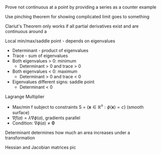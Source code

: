 



Prove not continuous at a point by providing a series as a counter example

Use pinching theorem for showing complicated limit goes to something



Clariut's Theorem only works if all partial derivatives exist and are continuous around a

Local min/max/saddle point - depends on eigenvalues

- Determinant - product of eigenvalues
- Trace - sum of eigenvalues
- Both eigenvalues > 0: minimum
  - Determinant > 0 and trace > 0
- Both eigenvalues < 0: maximum
  - Determinant > 0 and trace < 0
- Eigenvalues different signs: saddle point
  - Determinant < 0

Lagrange Multiplier

- Max/min f subject to constraints S = $\{ \mathbf{x} \in \mathbb{R}^n : \phi(\mathbf{x}) = c\}$ (smooth surface)
- $\nabla f(a) = \lambda \nabla \phi(a)$, gradients parallel
- Condition: $\nabla \phi(a) \neq \mathbf{0}$



Determinant determines how much an area increases under a transformation





Hessian and Jacobian matrices pic

